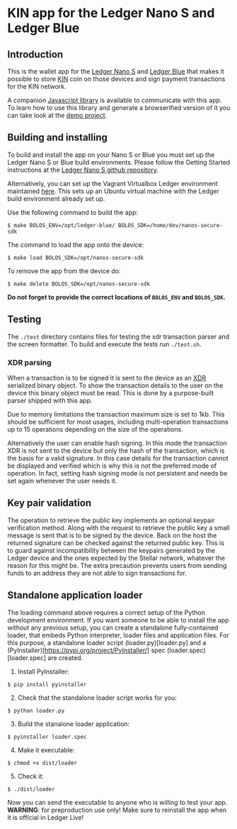 # KIN app for the Ledger Nano S and Ledger Blue

## Introduction

This is the wallet app for the [Ledger Nano S](https://www.ledgerwallet.com/products/ledger-nano-s) and [Ledger Blue](https://www.ledgerwallet.com/products/ledger-blue) that makes it possible to store [KIN](https://kinecosystem.org/) coin on those devices and sign payment transactions for the KIN network.

A companion [Javascript library](https://github.com/LedgerHQ/ledgerjs) is available to communicate with this app. To learn how to use this library and generate a browserified version of it you can take look at the [demo project](https://github.com/lenondupe/ledgerjs-stellar).

## Building and installing

To build and install the app on your Nano S or Blue you must set up the Ledger Nano S or Blue build environments. Please follow the Getting Started instructions at the [Ledger Nano S github repository](https://github.com/LedgerHQ/ledger-nano-s).

Alternatively, you can set up the Vagrant Virtualbox Ledger environment maintained [here](https://github.com/fix/ledger-vagrant). This sets up an Ubuntu virtual machine with the Ledger build environment already set up.

Use the following command to build the app:

```$ make BOLOS_ENV=/opt/ledger-blue/ BOLOS_SDK=/home/dev/nanos-secure-sdk```

The command to load the app onto the device:

```$ make load BOLOS_SDK=/opt/nanos-secure-sdk```

To remove the app from the device do:

```$ make delete BOLOS_SDK=/opt/nanos-secure-sdk```

**Do not forget to provide the correct locations of `BOLOS_ENV` and `BOLOS_SDK`.**

## Testing

The `./test` directory contains files for testing the xdr transaction parser and the screen formatter. To build and execute the tests run `./test.sh`.

### XDR parsing

When a transaction is to be signed it is sent to the device as an [XDR](https://tools.ietf.org/html/rfc1832) serialized binary object. To show the transaction details to the user on the device this binary object must be read. This is done by a purpose-built parser shipped with this app.

Due to memory limitations the transaction maximum size is set to 1kb. This should be sufficient for most usages, including multi-operation transactions up to 15 operations depending on the size of the operations.

Alternatively the user can enable hash signing. In this mode the transaction XDR is not sent to the device but only the hash of the transaction, which is the basis for a valid signature. In this case details for the transaction cannot be displayed and verified which is why this is not the preferred mode of operation. In fact, setting hash signing mode is not persistent and needs be set again whenever the user needs it.
 
## Key pair validation

The operation to retrieve the public key implements an optional keypair verification method. Along with the request to retrieve the public key a small message is sent that is to be signed by the device. Back on the host the returned signature can be checked against the returned public key. This is to guard against incompatibility between the keypairs generated by the Ledger device and the ones expected by the Stellar network, whatever the reason for this might be. The extra precaution prevents users from sending funds to an address they are not able to sign transactions for.

## Standalone application loader

The loading command above requires a correct setup of the Python development environment. If you want someone to be able to install the app without 
any previous setup, you can create a standalone fully-contained loader, that embeds Python interpreter, loader files and application files. 
For this purpose, a standalone loader script (loader.py)[loader.py] and a (PyInstaller)[https://pypi.org/project/PyInstaller/] spec (loader.spec)[loader.spec] 
are created.

1. Install PyInstaller:

```$ pip install pyinstaller```

2. Check that the standalone loader script works for you:

```$ python loader.py```

3. Build the stanalone loader application:

```$ pyinstaller loader.spec```

4. Make it executable:

```$ chmod +x dist/loader```

5. Check it:

```$ ./dist/loader```

Now you can send the executable to anyone who is willing to test your app. 
**WARNING**: for preproduction use only! Make sure to reinstall the app when it is official in Ledger Live!
